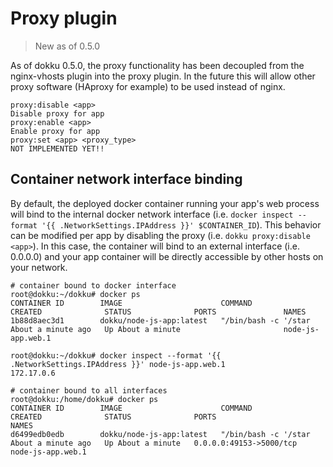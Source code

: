 # Proxy plugin

> New as of 0.5.0

As of dokku 0.5.0, the proxy functionality has been decoupled from the nginx-vhosts plugin into the proxy plugin. In the future this will allow other proxy software (HAproxy for example) to be used instead of nginx.

```
proxy:disable <app>                                                                          Disable proxy for app
proxy:enable <app>                                                                           Enable proxy for app
proxy:set <app> <proxy_type>                                                                 NOT IMPLEMENTED YET!!
```

## Container network interface binding

By default, the deployed docker container running your app's web process will bind to the internal docker network interface (i.e. `docker inspect --format '{{ .NetworkSettings.IPAddress }}' $CONTAINER_ID`). This behavior can be modified per app by disabling the proxy (i.e. `dokku proxy:disable <app>`). In this case, the container will bind to an external interface (i.e. 0.0.0.0) and your app container will be directly accessible by other hosts on your network.

```shell
# container bound to docker interface
root@dokku:~/dokku# docker ps
CONTAINER ID        IMAGE                      COMMAND                CREATED              STATUS              PORTS               NAMES
1b88d8aec3d1        dokku/node-js-app:latest   "/bin/bash -c '/star   About a minute ago   Up About a minute                       node-js-app.web.1

root@dokku:~/dokku# docker inspect --format '{{ .NetworkSettings.IPAddress }}' node-js-app.web.1
172.17.0.6

# container bound to all interfaces
root@dokku:/home/dokku# docker ps
CONTAINER ID        IMAGE                      COMMAND                CREATED              STATUS              PORTS                     NAMES
d6499edb0edb        dokku/node-js-app:latest   "/bin/bash -c '/star   About a minute ago   Up About a minute   0.0.0.0:49153->5000/tcp   node-js-app.web.1
```
